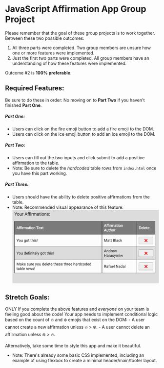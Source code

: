 # JavaScript Affirmation App Group Project
Please remember that the goal of these group projects is to work together. Between these two possible outcomes:

1. All three parts were completed. Two group members are unsure how one or more features were implemented.
2. Just the first two parts were completed. All group members have an understanding of how these features were implemented.

Outcome #2 is **100% preferable**.

## Required Features:

Be sure to do these in order: No moving on to **Part Two** if you haven't finished **Part One**.

##### Part One:
* Users can click on the fire emoji button to add a fire emoji to the DOM.
* Users can click on the ice emoji button to add an ice emoji to the DOM.

##### Part Two:
* Users can fill out the two inputs and click submit to add a positive affirmation to the table.
* Note: Be sure to delete the *hardcoded*  table rows from `index.html` once you have this part working.

##### Part Three:
* Users should have the ability to delete positive affirmations from the table.
* Note: Recommended visual appearance of this feature:
![delete](./images/part_three.png)

## Stretch Goals:

ONLY If you complete the above features and *everyone* on your team is feeling good about the code!
Your app needs to implement conditional logic based on the count of 🔥 and ❄️ emojis that exist on the DOM:
    - A user cannot create a new affirmation unless 🔥 > ❄️.
    - A user cannot delete an affirmation unless ❄️ > 🔥.

Alternatively, take some time to style this app and make it beautiful.
  - Note: There's already some basic CSS implemented, including an example of using flexbox to create a minimal header/main/footer layout.
